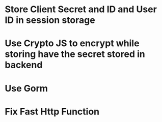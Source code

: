 # Store Client Secret and ID and User ID in session storage

# Use Crypto JS to encrypt while storing have the secret stored in backend

# Use Gorm

# Fix Fast Http Function
